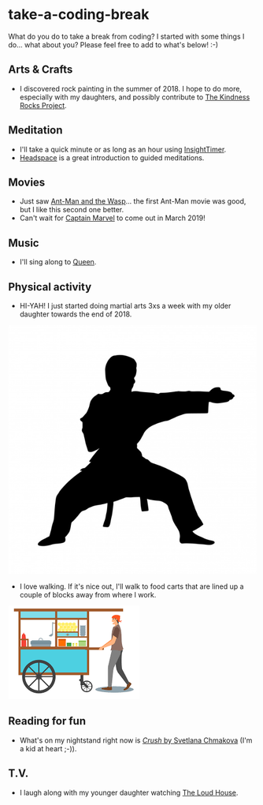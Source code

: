 # take-a-coding-break
What do you do to take a break from coding? I started with some things I do... what about you? Please feel free to add to what's below! :-)

## Arts & Crafts
- I discovered rock painting in the summer of 2018. I hope to do more, especially with my daughters, and possibly contribute to [The Kindness Rocks Project](https://www.thekindnessrocksproject.com/).

## Meditation
- I'll take a quick minute or as long as an hour using [InsightTimer](https://www.insighttimer.com/).
- [Headspace](https://www.headspace.com/) is a great introduction to guided meditations.

## Movies
- Just saw [Ant-Man and the Wasp](https://www.imdb.com/title/tt5095030/)... the first Ant-Man movie was good, but I like this second one better.
- Can't wait for [Captain Marvel](https://www.marvel.com/movies/captain-marvel) to come out in March 2019!

## Music
- I'll sing along to [Queen](https://youtu.be/A22oy8dFjqc).

## Physical activity
- HI-YAH! I just started doing martial arts 3xs a week with my older daughter towards the end of 2018.

![Karate fighter silhouette](https://github.com/webdevholland/take-a-coding-break/blob/master/karate-fighter-silhouette.jpg)

- I love walking. If it's nice out, I'll walk to food carts that are lined up a couple of blocks away from where I work.

![Guy pushing food cart](https://github.com/webdevholland/take-a-coding-break/blob/master/food%20cart.png)

## Reading for fun
- What's on my nightstand right now is [<i>Crush</i> by Svetlana Chmakova](https://svetlania.com/comics.shtml) (I'm a kid at heart ;-)).

## T.V.
- I laugh along with my younger daughter watching [The Loud House](https://www.nick.com/shows/loud-house).
